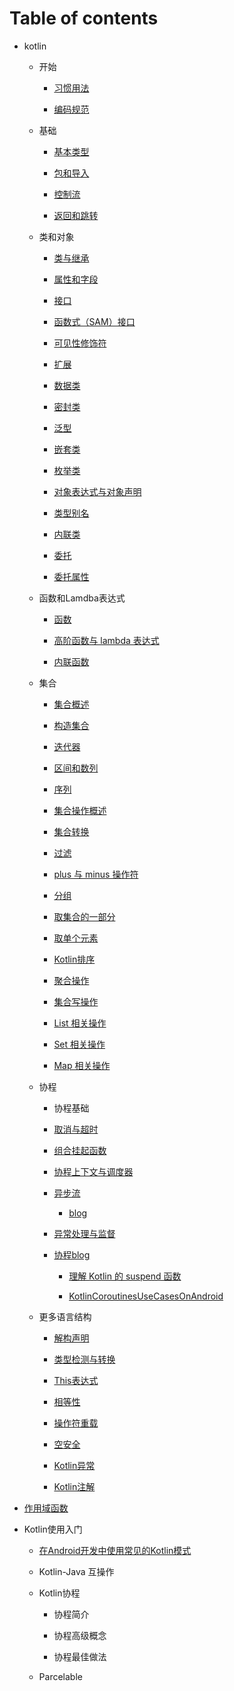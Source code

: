 # Table of contents

* kotlin
  
  * 开始
    
    * [习惯用法](习惯用法.md)
    
    * [编码规范](编码规范.md)
  
  * 基础
    
    + [基本类型](基本类型.md)
    
    + [包和导入](包和导入.md)
    
    + [控制流](控制流.md)
    
    + [返回和跳转](返回和跳转.md)
  
  * 类和对象
    
    + [类与继承](类与继承.md)
    
    + [属性和字段](属性和字段.md)
    
    + [接口](接口.md)
    
    + [函数式（SAM）接口](函数式（SAM）接口.md)
    
    + [可见性修饰符](可见性修饰符.md)
    
    + [扩展](扩展.md)
    
    + [数据类](数据类.md)
    
    + [密封类](密封类.md)
    
    + [泛型](泛型.md)
    
    + [嵌套类](嵌套类.md)
    
    + [枚举类](枚举类.md)
    
    + [对象表达式与对象声明](对象表达式与对象声明.md)
    
    + [类型别名](类型别名.md)
    
    + [内联类](内联类.md)
    
    + [委托](委托.md)
    
    + [委托属性](委托属性.md)
  
  * 函数和Lamdba表达式
    
    + [函数](函数.md)
    
    + [高阶函数与 lambda 表达式](高阶函数与lambda表达式.md)
    
    + [内联函数](内联函数.md)
  
  * 集合
    
    * [集合概述](集合概述.md)
    
    * [构造集合](构造集合.md)
    
    * [迭代器](迭代器.md)
    
    * [区间和数列](区间和数列.md)
    
    * [序列](序列.md)
    
    * [集合操作概述](集合操作概述.md)
    
    * [集合转换](集合转换.md)
    
    * [过滤](过滤.md)
    
    * [plus 与 minus 操作符](plus与minus操作符.md)
    
    * [分组](分组.md)
    
    * [取集合的一部分](取集合的一部分.md)
    
    * [取单个元素](取单个元素.md)
    
    * [Kotlin排序](Kotlin排序.md)
    
    * [聚合操作](集合聚合操作.md)
    
    * [集合写操作](集合写操作.md)
    
    * [List 相关操作](List相关操作.md)
    
    * [Set 相关操作](Set相关操作.md)
    
    * [Map 相关操作](Map相关操作.md)
  
  * 协程
    
    * 协程基础
    
    * [取消与超时](取消与超时.md)
    
    * [组合挂起函数](组合挂起函数.md)
    
    * [协程上下文与调度器](协程上下文与调度器.md)
    
    * [异步流](异步流.md)
      
      * [blog](异步流Blog.md)
    
    * [异常处理与监督](异常处理与监督.md)
    
    * [协程blog](协程blog.md)
      
      * [理解 Kotlin 的 suspend 函数](理解Kotlin的suspend函数.md)
      
      * [KotlinCoroutinesUseCasesOnAndroid](KotlinCoroutinesUseCasesOnAndroid.md)
  
  * 更多语言结构
    
    * [解构声明](解构声明.md)
    
    * [类型检测与转换](类型检测与转换.md)
    
    * [This表达式](This表达式.md)
    
    * [相等性](相等性.md)
    
    * [操作符重载](操作符重载.md)
    
    * [空安全](空安全.md)
    
    * [Kotlin异常](Kotlin异常.md)
    
    * [Kotlin注解](Kotlin注解.md)

* [作用域函数](作用域函数.md)

* Kotlin使用入门
  
  + [在Android开发中使用常见的Kotlin模式](在Android开发中使用常见的Kotlin模式.md)
  * Kotlin-Java 互操作
  
  * Kotlin协程
    
    + 协程简介
    * 协程高级概念
    
    * 协程最佳做法
  
  * Parcelable